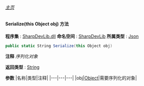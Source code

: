 ###### [主页](./Index.md "主页")
#### Serialize(this Object obj) 方法
**程序集** : [SharpDevLib.dll](./SharpDevLib.assembly.md "SharpDevLib.dll")
**命名空间** : [SharpDevLib](./SharpDevLib.namespace.md "SharpDevLib")
**所属类型** : [Json](./SharpDevLib.Json.md "Json")
``` csharp
public static String Serialize(this Object obj)
```
**注释**
*序列化对象*

**返回类型** : [String](https://learn.microsoft.com/en-us/dotnet/api/system.string "String")

**参数**
|名称|类型|注释|
|---|---|---|
|obj|[Object](https://learn.microsoft.com/en-us/dotnet/api/system.object "Object")|需要序列化的对象|

